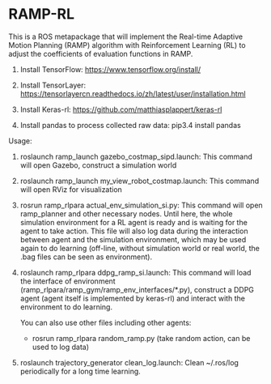 RAMP-RL
====

This is a ROS metapackage that will implement the Real-time Adaptive Motion Planning (RAMP) algorithm with Reinforcement Learning (RL) to adjust the coefficients of evaluation functions in RAMP.

1. Install TensorFlow: https://www.tensorflow.org/install/

2. Install TensorLayer: https://tensorlayercn.readthedocs.io/zh/latest/user/installation.html

3. Install Keras-rl: https://github.com/matthiasplappert/keras-rl

4. Install pandas to process collected raw data: pip3.4 install pandas

Usage:


1. roslaunch ramp_launch gazebo_costmap_sipd.launch:
    This command will open Gazebo, construct a simulation world

2. roslaunch ramp_launch my_view_robot_costmap.launch:
    This command will open RViz for visualization
    
4. rosrun ramp_rlpara actual_env_simulation_si.py:
    This command will open ramp_planner and other necessary nodes. Until here, the whole simulation environment for a RL agent is ready and is waiting for the agent to take action. This file will also log data during the interaction between agent and the simulation environment, which may be used again to do learning (off-line, without simulation world or real world, the .bag files can be seen as environment).
    
5. roslaunch ramp_rlpara ddpg_ramp_si.launch:
    This command will load the interface of environment (ramp_rlpara/ramp_gym/ramp_env_interfaces/*.py), construct a DDPG agent (agent itself is implemented by keras-rl) and interact with the environment to do learning.
    
    You can also use other files including other agents:
    
    - rosrun ramp_rlpara random_ramp.py (take random action, can be used to log data)

6. roslaunch trajectory_generator clean_log.launch:
    Clean ~/.ros/log periodically for a long time learning.